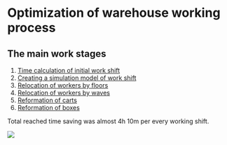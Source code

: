# Optimization of warehouse working process 
## The main work stages
1. [Time calculation of initial work shift](https://github.com/anafisa/Warehouse-optimization/tree/master/Real%20time%20calculation)
2. [Сreating a simulation model of work shift](https://github.com/anafisa/Warehouse-optimization/tree/master/Route%20imitation)
3. [Relocation of workers by floors](https://github.com/anafisa/Warehouse-optimization/tree/master/Workers%20relocation%20by%20floors)
4. [Relocation of workers by waves](https://github.com/anafisa/Warehouse-optimization/tree/master/Workers%20relocation%20by%20floors)
5. [Reformation of carts](https://github.com/anafisa/Warehouse-optimization/tree/master/Cart%20reformation)
6. [Reformation of boxes](https://github.com/anafisa/Warehouse-optimization/tree/master/Box%20reformation)

Total reached time saving was almost 4h 10m per every working shift.

![](https://sun9-31.userapi.com/N-zbglwWPbAhi2XQCQQnlRKZbnyftErmQ6RB9Q/WI3-5uFGdfk.jpg)
